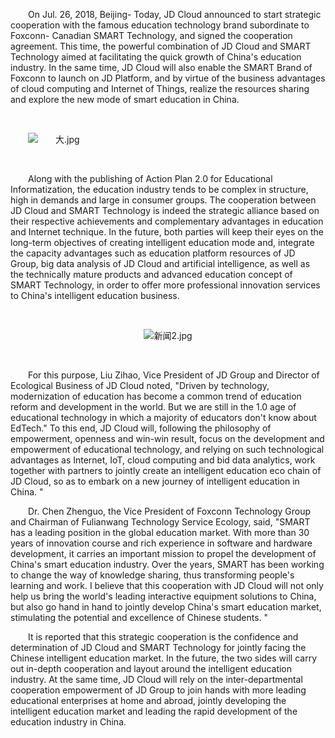 <p style="text-indent: 2em;"><span style="text-indent: 2em;">On Jul. 26, 2018, Beijing- Today, JD Cloud announced to start strategic cooperation with the famous education technology brand subordinate to Foxconn- Canadian SMART Technology, and signed the cooperation agreement. This time, the powerful combination of JD Cloud and SMART Technology aimed at facilitating the quick growth of China's education industry. In the same time, JD Cloud will also enable the SMART Brand of Foxconn to launch on JD Platform, and by virtue of the business advantages of cloud computing and Internet of Things, realize the resources sharing and explore the new mode of smart education in China.</span></p>

<p style="text-indent: 2em;"><span style="text-indent: 2em;"><br/></span></p>
<p style="text-indent: 2em;"><span style="text-indent: 2em;"><img src="//img1.jcloudcs.com/cms/03a87f68-495a-4668-8c6f-2103eefbf3cb20180726191514.jpg" title="" alt="大.jpg"/></span></p>
<p style="text-indent: 0em;"><span style="text-indent: 2em;"><br/></span></p>

<p style="text-indent: 2em;"><span style="text-indent: 2em;">Along with the publishing of Action Plan 2.0 for Educational Informatization, the education industry tends to be complex in structure, high in demands and large in consumer groups. The cooperation between JD Cloud and SMART Technology is indeed the strategic alliance based on their respective achievements and complementary advantages in education and Internet technique. In the future, both parties will keep their eyes on the long-term objectives of creating intelligent education mode and, integrate the capacity advantages such as education platform resources of JD Group, big data analysis of JD Cloud and artificial intelligence, as well as the technically mature products and advanced education concept of SMART Technology, in order to offer more professional innovation services to China's intelligent education business.</span></p>

<p style="text-indent: 0em; text-align: center;"><br/></p>
<p style="text-indent: 0em; text-align: center;"><img src="//img1.jcloudcs.com/cms/fd6d6c70-7b3f-4cea-b083-ab007d7cb84920180726191602.jpg" title="" alt="新闻2.jpg"/><br/></p>
<p style="text-indent: 0em;"><br/></p>

<p style="text-indent: 2em;"><span style="text-indent: 2em;">For this purpose, Liu Zihao, Vice President of JD Group and Director of Ecological Business of JD Cloud noted, "Driven by technology, modernization of education has become a common trend of education reform and development in the world. But we are still in the 1.0 age of educational technology in which a majority of educators don't know about EdTech." To this end, JD Cloud will, following the philosophy of empowerment, openness and win-win result, focus on the development and empowerment of educational technology, and relying on such technological advantages as Internet, IoT, cloud computing and bid data analytics, work together with partners to jointly create an intelligent education eco chain of JD Cloud, so as to embark on a new journey of intelligent education in China. "</span></p>

<p style="text-indent: 2em;"><span style="text-indent: 2em;">Dr. Chen Zhenguo, the Vice President of Foxconn Technology Group and Chairman of Fulianwang Technology Service Ecology, said, "SMART has a leading position in the global education market. With more than 30 years of innovation course and rich experience in software and hardware development, it carries an important mission to propel the development of China's smart education industry. Over the years, SMART has been working to change the way of knowledge sharing, thus transforming people's learning and work. I believe that this cooperation with JD Cloud will not only help us bring the world's leading interactive equipment solutions to China, but also go hand in hand to jointly develop China's smart education market, stimulating the potential and excellence of Chinese students. "</span></p>

<p style="text-indent: 2em;"><span style="text-indent: 2em;">It is reported that this strategic cooperation is the confidence and determination of JD Cloud and SMART Technology for jointly facing the Chinese intelligent education market. In the future, the two sides will carry out in-depth cooperation and layout around the intelligent education industry. At the same time, JD Cloud will rely on the inter-departmental cooperation empowerment of JD Group to join hands with more leading educational enterprises at home and abroad, jointly developing the intelligent education market and leading the rapid development of the education industry in China.</span></p>
